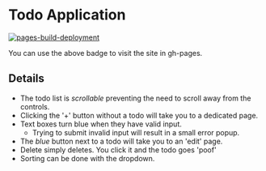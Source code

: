
# Todo Application

[![pages-build-deployment](https://github.com/brandonbeckwith-ccm/vue-crud-practice/actions/workflows/pages/pages-build-deployment/badge.svg?branch=gh-pages)](https://github.com/brandonbeckwith-ccm/vue-crud-practice/actions/workflows/pages/pages-build-deployment)

You can use the above badge to visit the site in gh-pages.

## Details

- The todo list is *scrollable* preventing the need to scroll away from the controls.
- Clicking the '+' button without a todo will take you to a dedicated page.
- Text boxes turn blue when they have valid input. 
   - Trying to submit invalid input will result in a small error popup.
- The *blue* button next to a todo will take you to an 'edit' page.
- Delete simply deletes. You click it and the todo goes 'poof'
- Sorting can be done with the dropdown.
